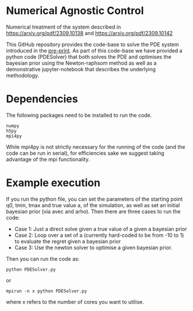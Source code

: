 # Numerical Agnostic Control
Numerical treatment of the system described in https://arxiv.org/pdf/2309.10138 and https://arxiv.org/pdf/2309.10142

This GitHub repository provides the code-base to solve the PDE system introduced in the [pre-print](https://arxiv.org/pdf/2309.10138). As part of this code-base we have provided a python code (PDESolver) that both solves the PDE and optimises the bayesian prior using the Newton-raphsom method as well as a demonstrative jupyter-notebook that describes the underlying methodology. 

# Dependencies
The following packages need to be installed to run the code.
```
numpy
h5py
mpi4py
```
While mpi4py is not strictly necessary for the running of the code (and the code can be run in serial), for efficiencies sake we suggest taking advantage of the mpi functionality.

# Example execution
If you run the python file, you can set the parameters of the starting point q0, tmin, tmax and true value a, of the simulation, as well as set an initial bayesian prior (via avec and arho). Then there are three cases to run the code:
 - Case 1: Just a direct solve given a true value of a given a bayesian prior
 - Case 2: Loop over a set of a (currently hard-coded to be from -10 to 1) to evaluate the regret given a bayesian prior
 - Case 3: Use the newton solver to optimise a given bayesian prior.

Then you can run the code as:
```
python PDESolver.py
```
or 
```
mpirun -n x python PDESolver.py
```
where x refers to the number of cores you want to utilise.
